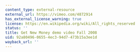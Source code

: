 ```yaml
---
content_type: external-resource
external_url: https://vimeo.com/4872914
has_external_license_warning: true
license: https://en.wikipedia.org/wiki/All_rights_reserved
status: ''
title: Get New Money demo video Fall 2008
uid: 92a80496-0655-4ec3-94d7-473b15a3ee1d
wayback_url: ''
---
```

